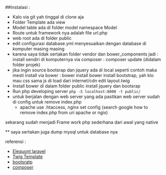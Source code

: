 ##instalasi :
- Kalo via git yah tinggal di clone aja
- Folder Template ada view
- Model table ada di folder model namespace Model
- Route untuk framework nya adalah file url.php 
- web root ada di folder public
- edit configurasi database.yml menyesuaikan dengan database di komputer masing masing
- karena saya tidak sertakan folder vendor dan bower_components jadi :
  install sendiri di komputernya via composer : composer update (didalam folder projek)
- jika ingin source bootsrap dan jquery ada di local seperti contoh maka mesti install via bower :
  bower install bower install bootstrap, yah klo mau css sama js di load dari internet/cdn edit 
  layout.twig 	
- Install bower di dalam folder public install jquery dan bootsrap
- Run php developing server ``` php -S localhost:8000 -t public/ ```
- untuk berjalan dengan web server yang ada pastikan web server sudah di config untuk remove index.php
  - apache use .htaccess, nginx set config (search google how to remove index.php from uri apache or ngix)

sekarang sudah menjadi Frame work php sederhana dari awal yang native

** saya sertakan juga dump mysql untuk database nya

referensi :
* [Elequont laravel](https://laravel.com/docs/5.3/eloquent)
* [Twig Template](twig.sensiolabs.org/documentation)
* [bootsratp](getbootstrap.com/getting-started/)
* [composer](https://getcomposer.org/)
